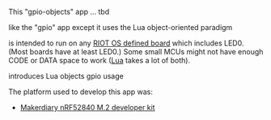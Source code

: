 

This "gpio-objects" app ... tbd

like the "gpio" app except it uses the Lua object-oriented paradigm


is intended to run on any
[RIOT OS defined board](https://github.com/RIOT-OS/RIOT/tree/master/boards)
which includes LED0.  (Most boards have at least LED0.) Some small MCUs might
not have enough CODE or DATA space to work ([Lua](http://lua.org) takes a lot
of both).

introduces
    Lua objects
    gpio usage


The platform used to develop this app was:
 - [Makerdiary nRF52840 M.2 developer kit](https://makerdiary.com/products/nrf52840-m2-developer-kit)

